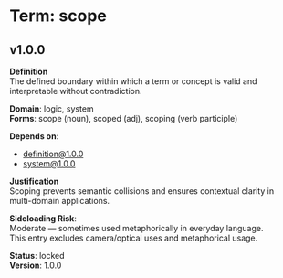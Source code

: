 # Term: scope

## v1.0.0

**Definition**  
The defined boundary within which a term or concept is valid and interpretable without contradiction.

**Domain**: logic, system  
**Forms**: scope (noun), scoped (adj), scoping (verb participle)

**Depends on**:  
- definition@1.0.0  
- system@1.0.0

**Justification**  
Scoping prevents semantic collisions and ensures contextual clarity in multi-domain applications.

**Sideloading Risk**:  
Moderate — sometimes used metaphorically in everyday language.  
This entry excludes camera/optical uses and metaphorical usage.

**Status**: locked  
**Version**: 1.0.0
